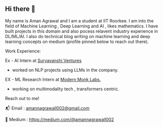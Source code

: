 ## Hi there 👋

My name is Aman Agrawal and I am a student at IIT Roorkee. I am into the field of Machine Learning , Deep Learning and AI , likes mathematics.
I have built projects in this domain and also pocess relavent industry experience in DL/ML/AI.
I also do technical blog writing on machine learning and deep learning concepts on medium (profile pinned below to reach out there).

Work Experience:

Ex - AI Intern at [Suryavanshi Ventures](https://suryavanshi.io/)

- worked on NLP projects using LLMs in the company.
  
EX - ML Research Intern at [Modern Monk Labs.](https://modernmonklabs.com/)

- working on multimodality tech , transformers centric.

Reach out to me!

📬 Email : amannagrawall002@gmail.com

💬 Medium : https://medium.com/@amannagrawall002



<!--
**0xr4plh/0xr4plh** is a ✨ _special_ ✨ repository because its `README.md` (this file) appears on your GitHub profile.

Here are some ideas to get you started:

- 🔭 I’m currently working on ...
- 🌱 I’m currently learning ...
- 👯 I’m looking to collaborate on ...
- 🤔 I’m looking for help with ...
- 💬 Ask me about ...
- 📫 How to reach me: ...
- 😄 Pronouns: ...
- ⚡ Fun fact: ...
-->
